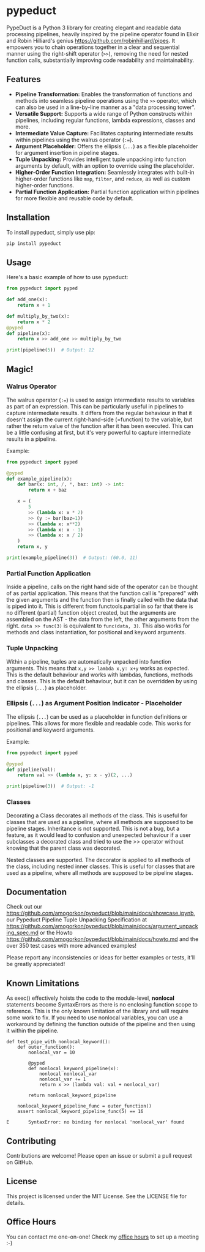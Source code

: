 # pypeduct

PypeDuct is a Python 3 library for creating elegant and readable data processing pipelines, heavily inspired by the pipeline operator found in Elixir and Robin Hilliard's genius https://github.com/robinhilliard/pipes. It empowers you to chain operations together in a clear and sequential manner using the right-shift operator (`>>`), removing the need for nested function calls, substantially improving code readability and maintainability.

## Features

- **Pipeline Transformation:** Enables the transformation of functions and methods into seamless pipeline operations using the `>>` operator, which can also be used in a line-by-line manner as a "data processing tower".
- **Versatile Support:** Supports a wide range of Python constructs within pipelines, including regular functions, lambda expressions, classes and more.
- **Intermediate Value Capture:** Facilitates capturing intermediate results within pipelines using the walrus operator (`:=`).
- **Argument Placeholder:** Offers the ellipsis (`...`) as a flexible placeholder for argument insertion in pipeline stages.
- **Tuple Unpacking:** Provides intelligent tuple unpacking into function arguments by default, with an option to override using the placeholder.
- **Higher-Order Function Integration:** Seamlessly integrates with built-in higher-order functions like `map`, `filter`, and `reduce`, as well as custom higher-order functions.
- **Partial Function Application:** Partial function application within pipelines for more flexible and reusable code by default.

## Installation

To install pypeduct, simply use pip:

```sh
pip install pypeduct
```

## Usage

Here's a basic example of how to use pypeduct:

```python
from pypeduct import pyped

def add_one(x):
    return x + 1

def multiply_by_two(x):
    return x * 2
@pyped
def pipeline(x):
    return x >> add_one >> multiply_by_two

print(pipeline(5))  # Output: 12
```

## Magic!

### Walrus Operator

The walrus operator (`:=`) is used to assign intermediate results to variables as part of an expression. This can be particularly useful in pipelines to capture intermediate results. It differs from the regular behaviour in that it doesn't assign the current right-hand-side (=function) to the variable, but rather the return value of the function after it has been executed.
This can be a little confusing at first, but it's very powerful to capture intermediate results in a pipeline.

Example:

```python
from pypeduct import pyped

@pyped
def example_pipeline(x):
    def bar(x: int, /, *, baz: int) -> int:
        return x + baz

    x = (
        5
        >> (lambda x: x * 2)
        >> (y := bar(baz=1))
        >> (lambda x: x**2)
        >> (lambda x: x - 1)
        >> (lambda x: x / 2)
    )
    return x, y

print(example_pipeline(3))  # Output: (60.0, 11)
```

### Partial Function Application
Inside a pipeline, calls on the right hand side of the operator can be thought of as partial application. This means that the function call is "prepared" with the given arguments and the function then is finally called with the data that is piped into it. This is different from functools.partial in so far that there is no different (partial) function object created, but the arguments are assembled on the AST - the data from the left, the other arguments from the right. `data >> func(3)` is equivalent to `func(data, 3)`. This also works for methods and class instantiation, for positional and keyword arguments.

### Tuple Unpacking
Within a pipeline, tuples are automatically unpacked into function arguments. This means that `x,y >> lambda x,y: x+y` works as expected. This is the default behaviour and works with lambdas, functions, methods and classes. This is the default behaviour, but it can be overridden by using the ellipsis (`...`) as placeholder.

### Ellipsis (`...`) as Argument Position Indicator - Placeholder

The ellipsis (`...`) can be used as a placeholder in function definitions or pipelines. This allows for more flexible and readable code. This works for positional and keyword arguments.

Example:

```python
from pypeduct import pyped

@pyped
def pipeline(val):
    return val >> (lambda x, y: x - y)(2, ...)

print(pipeline(3))  # Output: -1
```

### Classes
Decorating a Class decorates all methods of the class. This is useful for classes that are used as a pipeline, where all methods are supposed to be pipeline stages. Inheritance is not supported. This is not a bug, but a feature, as it would lead to confusion and unexpected behaviour if a user subclasses a decorated class and tried to use the >> operator without knowing that the parent class was decorated.

Nested classes are supported. The decorator is applied to all methods of the class, including nested inner classes. This is useful for classes that are used as a pipeline, where all methods are supposed to be pipeline stages.

## Documentation
Check out our https://github.com/amogorkon/pypeduct/blob/main/docs/showcase.ipynb, our Pypeduct Pipeline Tuple Unpacking Specification at https://github.com/amogorkon/pypeduct/blob/main/docs/argument_unpacking_spec.md or the Howto https://github.com/amogorkon/pypeduct/blob/main/docs/howto.md and the over 350 test cases with more advanced examples!

Please report any inconsistencies or ideas for better examples or tests, it'll be greatly appreciated!

## Known Limitations

As exec() effectively hoists the code to the module-level, **nonlocal** statements become SyntaxErrors as there is no enclosing function scope to reference. This is the only known limitation of the library and will require some work to fix. If you need to use nonlocal variables, you can use a workaround by defining the function outside of the pipeline and then using it within the pipeline.

```
def test_pipe_with_nonlocal_keyword():
    def outer_function():
        nonlocal_var = 10

        @pyped
        def nonlocal_keyword_pipeline(x):
            nonlocal nonlocal_var
            nonlocal_var += 1
            return x >> (lambda val: val + nonlocal_var)

        return nonlocal_keyword_pipeline

    nonlocal_keyword_pipeline_func = outer_function()
    assert nonlocal_keyword_pipeline_func(5) == 16

E       SyntaxError: no binding for nonlocal 'nonlocal_var' found
```

## Contributing
Contributions are welcome! Please open an issue or submit a pull request on GitHub.

## License
This project is licensed under the MIT License. See the LICENSE file for details.


## Office Hours
You can contact me one-on-one! Check my [office hours](https://calendly.com/amogorkon/officehours) to set up a meeting :-)
